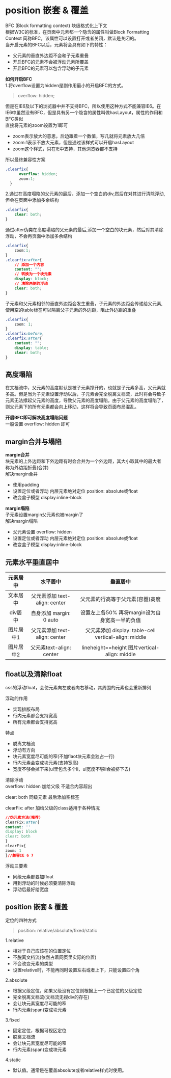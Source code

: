 # position 嵌套 & 覆盖

BFC \(Block formatting context\) 块级格式化上下文  
根据W3C的标准，在页面中元素都一个隐含的属性叫做Block Formatting Context 简称BFC，该属性可以设置打开或者关闭，默认是关闭的。  
当开启元素的BFC以后，元素将会具有如下的特性：

* 父元素的垂直外边距不会和子元素重叠
* 开启BFC的元素不会被浮动元素所覆盖
* 开启BFC的元素可以包含浮动的子元素

**如何开启BFC**  
1.将overflow设置为hidden是副作用最小的开启BFC的方式。

> overflow: hidden;

但是在IE6及以下的浏览器中并不支持BFC，所以使用这种方式不能兼容IE6。在IE6中虽然没有BFC，但是具有另一个隐含的属性叫做hasLayout，属性的作用和BFC类似  
直接将元素的zoom设置为1即可

* zoom表示放大的意思，后边跟着一个数值，写几就将元素放大几倍
* zoom:1表示不放大元素，但是通过该样式可以开启hasLayout
* zoom这个样式，只在IE中支持，其他浏览器都不支持

所以最终兼容性方案

```css
.clearfix{
      overflow: hidden; 
      zoom:1;
  }
```

2.通过在高度塌陷的父元素的最后，添加一个空白的div,然后在对其进行清除浮动,但会在页面中添加多余结构

```css
.clearfix{
    clear: both;
}
```

通过after伪类在高度塌陷的父元素的最后,添加一个空白的块元素，然后对其清除浮动，不会再页面中添加多余结构

```css
.clearfix{
    zoom:1;
}
.clearfix:after{
    // 添加一个内容
    content: "";
    // 转换为一个块元素
    display: block;
    // 清除两侧的浮动
    clear: both;
}
```

子元素和父元素相邻的垂直外边距会发生重叠，子元素的外边距会传递给父元素,使用空的table标签可以隔离父子元素的外边距，阻止外边距的重叠

```css
.clearfix{
    zoom: 1;
}
.clearfix:before,
.clearfix:after{
    content: "";
    display: table;
    clear: both;
}
```

## 高度塌陷

在文档流中，父元素的高度默认是被子元素撑开的，也就是子元素多高，父元素就多高。但是当为子元素设置浮动以后，子元素会完全脱离文档流，此时将会导致子元素无法撑起父元素的高度，导致父元素的高度塌陷。由于父元素的高度塌陷了，则父元素下的所有元素都会向上移动，这样将会导致页面布局混乱。

**开启BFC即可解决高度塌陷问题**  
一般设置 overflow: hidden 即可

## margin合并与塌陷

**margin合并**  
块元素的上外边距和下外边距有时会合并为一个外边距，其大小取其中的最大者  
称为外边距折叠\(合并\)  
解决margin合并

* 使用padding  
* 设置定位或者浮动  内层元素绝对定位 position: absolute或float  
* 改变盒子模型  display:inline-block  

**margin塌陷**  
子元素设置margin父元素也被margin了  
解决margin塌陷

* 父元素设置 overflow: hidden  
* 设置定位或者浮动  内层元素绝对定位 position: absolute或float  
* 改变盒子模型  display:inline-block  

## 元素水平垂直居中

| 元素居中 | 水平居中 | 垂直居中 |
| :---: | :---: | :---: |
| 文本居中 | 父元素添加 text-align: center | 父元素的行高等于父元素\(容器\)高度 |
| div居中 | 自身添加  margin: 0 auto | 设置左上各50%    再将margin设为自身宽高一半的负值 |
| 图片居中1 | 父元素添加 text-align: center | 父元素添加     display: table-cell    vertical-align: middle |
| 图片居中2 | 父元素text-align: center | lineheight==height   图片vertical-align: middle |

## float以及清除float

css的浮动float，会使元素向左或者向右移动，其周围的元素也会重新排列

浮动的作用

* 实现排版布局
* 行内元素都会支持宽高
* 所有元素都会支持宽高

特点

* 脱离文档流
* 浮动有方向
* 块元素宽度尽可能的窄\(不加flaot块元素会独占一行\)
* 行内元素会变成块元素\(支持宽高\)
* 宽度不够会掉下来\(ul里包含多个li，ul宽度不够li会被挤下去\)  

清除浮动  
overflow: hidden 加给父级 不适合内容超出

clear: both 同级元素 最后添加空标签

clearFix: after 加给父级的class适用于各种情况

```css
//伪元素方法(推荐)
clearFix:after{
content: ''
display: block
clear: both
}
clearFix{
zoom: 1
}//兼容IE 6 7
```

浮动三要素

* 同级元素都要加float  
* 用到浮动的时候必须要清除浮动  
* 浮动后最好给宽度  

## position 嵌套 & 覆盖

定位的四种方式

> position: relative/absolute/fixed/static

1.relative

* 相对于自己应该在的位置定位
* 不脱离文档流\(依然占着网页里实际的位置\)
* 不会改变元素的类型
* 设置relative时，不能再同时设置左右或者上下，只能设置四个角  

2.absolute

* 根据父级定位，如果父级没有定位则根据上一个已定位的父级定位
* 完全脱离文档流\(文档流无视div的存在\)
* 会让块元素宽度尽可能的窄
* 行内元素\(span\)变成块元素  

3.fixed

* 固定定位，根据可视区定位
* 脱离文档流
* 会让块元素宽度尽可能的窄   
* 行内元素\(span\)变成块元素

4.static

* 默认值。通常是在覆盖absolute或者relative样式时使用。

